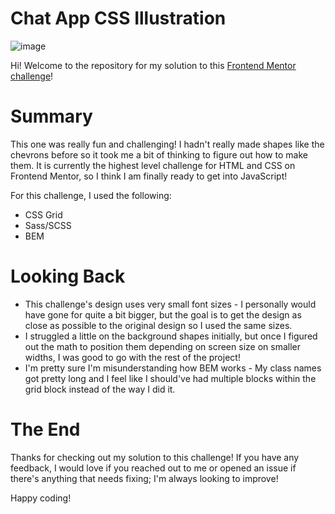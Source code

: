 # Chat App CSS Illustration
![image](https://user-images.githubusercontent.com/47509295/181582028-94c58f1e-0907-42a2-821f-ecd4007e8abb.png)

Hi! Welcome to the repository for my solution to this <a href="https://www.frontendmentor.io/challenges/chat-app-css-illustration-O5auMkFqY" target="_blank">Frontend Mentor challenge</a>!

# Summary
This one was really fun and challenging! I hadn't really made shapes like the chevrons before so it took me a bit of thinking to figure out how to make them. It is currently the highest level challenge for HTML and CSS on Frontend Mentor, so I think I am finally ready to get into JavaScript!

For this challenge, I used the following: 
- CSS Grid
- Sass/SCSS
- BEM

# Looking Back
- This challenge's design uses very small font sizes - I personally would have gone for quite a bit bigger, but the goal is to get the design as close as possible to the original design so I used the same sizes.
- I struggled a little on the background shapes initially, but once I figured out the math to position them depending on screen size on smaller widths, I was good to go with the rest of the project!
- I'm pretty sure I'm misunderstanding how BEM works - My class names got pretty long and I feel like I should've had multiple blocks within the grid block instead of the way I did it.

# The End
Thanks for checking out my solution to this challenge! If you have any feedback, I would love if you reached out to me or opened an issue if there's anything that needs fixing; I'm always looking to improve!

Happy coding!
